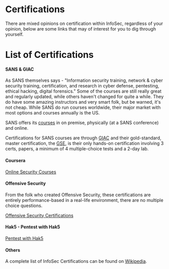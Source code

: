 # Certifications

There are mixed opinions on certification within InfoSec, regardless of your opinion, below are some links that may of interest for you to dig through yourself.

# List of Certifications

#### SANS & GIAC

As SANS themselves says - "Information security training, network & cyber security training, certification, and research in cyber defense, pentesting, ethical hacking, digital forensics." Some of the courses are still really great and regularly updated, while others haven't changed for quite a while. They do have some amazing instructors and very smart folk, but be warned, it's not cheap. While SANS do run courses worldwide, their major market with most options and courses annually is the US.

SANS offers its [courses](https://www.sans.org/find-training) in on premise, physically (at a SANS conference) and online.

Certifications for SANS courses are through [GIAC](https://www.giac.org) and their gold-standard, master certification, the [GSE](http://www.giac.org/certification/security-expert-gse), is their only hands-on certification involving 3 certs, papers, a minimum of 4 multiple-choice tests and a 2-day lab.

#### Coursera
[Online Security Courses](https://www.coursera.org/specializations/cyber-security)

#### Offensive Security

From the folk who created Offensive Security, these certifications are entirely performance-based in a real-life environment, there are no multiple choice questions.

[Offensive Security Certifications](https://www.offensive-security.com/information-security-certifications/)

#### Hak5 - Pentest with Hak5

[Pentest with Hak5](http://www.pentestwithhak5.com/)


#### Others

A complete list of InfoSec Certifications can be found on [Wikipedia](https://en.wikipedia.org/wiki/List_of_Computer_Security_Certifications).
